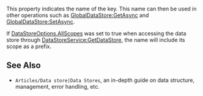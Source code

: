 This property indicates the name of the key. This name can then be used in other operations such as [GlobalDataStore:GetAsync](https://developer.roblox.com/en-us/api-reference/function/GlobalDataStore/GetAsync) and [GlobalDataStore:SetAsync](https://developer.roblox.com/en-us/api-reference/function/GlobalDataStore/SetAsync).

If [DataStoreOptions.AllScopes](https://developer.roblox.com/en-us/api-reference/property/DataStoreOptions/AllScopes) was set to true when accessing the data store through [DataStoreService:GetDataStore](https://developer.roblox.com/en-us/api-reference/function/DataStoreService/GetDataStore), the name will include its scope as a prefix.

See Also
--------

*   `Articles/Data store|Data Stores`, an in-depth guide on data structure, management, error handling, etc.